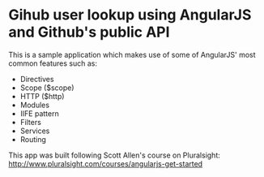 # Gihub user lookup using AngularJS and Github's public API

This is a sample application which makes use of some of AngularJS' most common features such as:

- Directives
- Scope ($scope)
- HTTP ($http)
- Modules
- IIFE pattern
- Filters
- Services
- Routing

This app was built following Scott Allen's course on Pluralsight: 
http://www.pluralsight.com/courses/angularjs-get-started

